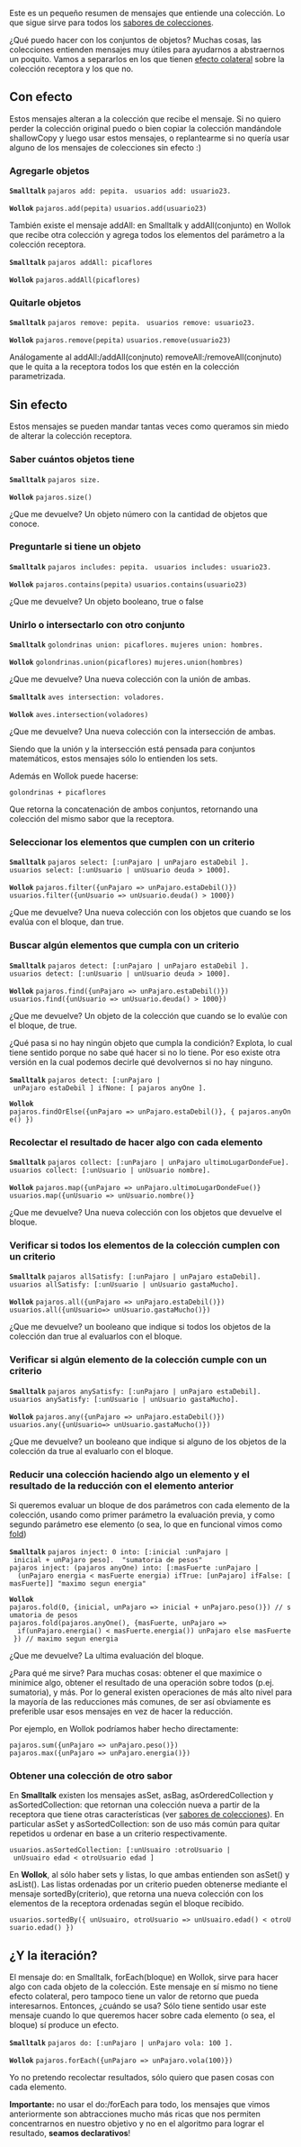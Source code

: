 Este es un pequeño resumen de mensajes que entiende una colección. Lo que sigue sirve para todos los [sabores de colecciones](sabores-de-colecciones.md).

¿Qué puedo hacer con los conjuntos de objetos? Muchas cosas, las colecciones entienden mensajes muy útiles para ayudarnos a abstraernos un poquito. Vamos a separarlos en los que tienen [efecto colateral](transparencia-referencial--efecto-de-lado-y-asignacion-destructiva.md) sobre la colección receptora y los que no.

Con efecto
----------

Estos mensajes alteran a la colección que recibe el mensaje. Si no quiero perder la colección original puedo o bien copiar la colección mandándole shallowCopy y luego usar estos mensajes, o replantearme si no quería usar alguno de los mensajes de colecciones sin efecto :)

### Agregarle objetos

**`Smalltalk`**
`pajaros add: pepita. `
`usuarios add: usuario23. `

**`Wollok`**
`pajaros.add(pepita)`
`usuarios.add(usuario23)`

También existe el mensaje addAll: en Smalltalk y addAll(conjunto) en Wollok que recibe otra colección y agrega todos los elementos del parámetro a la colección receptora.

**`Smalltalk`**
`pajaros addAll: picaflores`

**`Wollok`**
`pajaros.addAll(picaflores)`

### Quitarle objetos

**`Smalltalk`**
`pajaros remove: pepita. `
`usuarios remove: usuario23. `

**`Wollok`**
`pajaros.remove(pepita)`
`usuarios.remove(usuario23) `

Análogamente al addAll:/addAll(conjnuto) removeAll:/removeAll(conjnuto) que le quita a la receptora todos los que estén en la colección parametrizada.

Sin efecto
----------

Estos mensajes se pueden mandar tantas veces como queramos sin miedo de alterar la colección receptora.

### Saber cuántos objetos tiene

**`Smalltalk`**
`pajaros size.`

**`Wollok`**
`pajaros.size()`

¿Que me devuelve? Un objeto número con la cantidad de objetos que conoce.

### Preguntarle si tiene un objeto

**`Smalltalk`**
`pajaros includes: pepita. `
`usuarios includes: usuario23. `

**`Wollok`**
`pajaros.contains(pepita)`
`usuarios.contains(usuario23)`

¿Que me devuelve? Un objeto booleano, true o false

### Unirlo o intersectarlo con otro conjunto

**`Smalltalk`**
`golondrinas union: picaflores.`
`mujeres union: hombres.`

**`Wollok`**
`golondrinas.union(picaflores)`
`mujeres.union(hombres)`

¿Que me devuelve? Una nueva colección con la unión de ambas.

**`Smalltalk`**
`aves intersection: voladores.`

**`Wollok`**
`aves.intersection(voladores)`

¿Que me devuelve? Una nueva colección con la intersección de ambas.

Siendo que la unión y la intersección está pensada para conjuntos matemáticos, estos mensajes sólo lo entienden los sets.

Además en Wollok puede hacerse:

`golondrinas + picaflores`

Que retorna la concatenación de ambos conjuntos, retornando una colección del mismo sabor que la receptora.

### Seleccionar los elementos que cumplen con un criterio

**`Smalltalk`**
`pajaros select: [:unPajaro | unPajaro estaDebil ].`
`usuarios select: [:unUsuario | unUsuario deuda > 1000].`

**`Wollok`**
`pajaros.filter({unPajaro => unPajaro.estaDebil()})`
`usuarios.filter({unUsuario => unUsuario.deuda() > 1000})`

¿Que me devuelve? Una nueva colección con los objetos que cuando se los evalúa con el bloque, dan true.

### Buscar algún elementos que cumpla con un criterio

**`Smalltalk`**
`pajaros detect: [:unPajaro | unPajaro estaDebil ].`
`usuarios detect: [:unUsuario | unUsuario deuda > 1000].`

**`Wollok`**
`pajaros.find({unPajaro => unPajaro.estaDebil()})`
`usuarios.find({unUsuario => unUsuario.deuda() > 1000})`

¿Que me devuelve? Un objeto de la colección que cuando se lo evalúe con el bloque, de true.

¿Qué pasa si no hay ningún objeto que cumpla la condición? Explota, lo cual tiene sentido porque no sabe qué hacer si no lo tiene. Por eso existe otra versión en la cual podemos decirle qué devolvernos si no hay ninguno.

**`Smalltalk`**
`pajaros detect: [:unPajaro | unPajaro estaDebil ] ifNone: [ pajaros anyOne ].`

**`Wollok`**
`pajaros.findOrElse({unPajaro => unPajaro.estaDebil()}, { pajaros.anyOne() })`

### Recolectar el resultado de hacer algo con cada elemento

**`Smalltalk`**
`pajaros collect: [:unPajaro | unPajaro ultimoLugarDondeFue].`
`usuarios collect: [:unUsuario | unUsuario nombre].`

**`Wollok`**
`pajaros.map({unPajaro => unPajaro.ultimoLugarDondeFue()}`
`usuarios.map({unUsuario => unUsuario.nombre()}`

¿Que me devuelve? Una nueva colección con los objetos que devuelve el bloque.

### Verificar si todos los elementos de la colección cumplen con un criterio

**`Smalltalk`**
`pajaros allSatisfy: [:unPajaro | unPajaro estaDebil].`
`usuarios allSatisfy: [:unUsuario | unUsuario gastaMucho].`

**`Wollok`**
`pajaros.all({unPajaro => unPajaro.estaDebil()})`
`usuarios.all({unUsuario=> unUsuario.gastaMucho()})`

¿Que me devuelve? un booleano que indique si todos los objetos de la colección dan true al evaluarlos con el bloque.

### Verificar si algún elemento de la colección cumple con un criterio

**`Smalltalk`**
`pajaros anySatisfy: [:unPajaro | unPajaro estaDebil].`
`usuarios anySatisfy: [:unUsuario | unUsuario gastaMucho].`

**`Wollok`**
`pajaros.any({unPajaro => unPajaro.estaDebil()})`
`usuarios.any({unUsuario=> unUsuario.gastaMucho()})`

¿Que me devuelve? un booleano que indique si alguno de los objetos de la colección da true al evaluarlo con el bloque.

### Reducir una colección haciendo algo un elemento y el resultado de la reducción con el elemento anterior

Si queremos evaluar un bloque de dos parámetros con cada elemento de la colección, usando como primer parámetro la evaluación previa, y como segundo parámetro ese elemento (o sea, lo que en funcional vimos como [fold](fold.md))

**`Smalltalk`**
`pajaros inject: 0 into: [:inicial :unPajaro | inicial + unPajaro peso].  "sumatoria de pesos"`
`pajaros inject: (pajaros anyOne) into: [:masFuerte :unPajaro | `
`  (unPajaro energia < masFuerte energia) ifTrue: [unPajaro] ifFalse: [masFuerte]] "maximo segun energia"`

**`Wollok`**
`pajaros.fold(0, {inicial, unPajaro => inicial + unPajaro.peso()}) // sumatoria de pesos`
`pajaros.fold(pajaros.anyOne(), {masFuerte, unPajaro => `
`  if(unPajaro.energia() < masFuerte.energia()) unPajaro else masFuerte }) // maximo segun energia`

¿Que me devuelve? La ultima evaluación del bloque.

¿Para qué me sirve? Para muchas cosas: obtener el que maximice o minimice algo, obtener el resultado de una operación sobre todos (p.ej. sumatoria), y más. Por lo general existen operaciones de más alto nivel para la mayoría de las reducciones más comunes, de ser así obviamente es preferible usar esos mensajes en vez de hacer la reducción.

Por ejemplo, en Wollok podríamos haber hecho directamente:

`pajaros.sum({unPajaro => unPajaro.peso()})`
`pajaros.max({unPajaro => unPajaro.energia()})`

### Obtener una colección de otro sabor

En **Smalltalk** existen los mensajes asSet, asBag, asOrderedCollection y asSortedCollection: que retornan una colección nueva a partir de la receptora que tiene otras características (ver [sabores de colecciones](sabores-de-colecciones.md)). En particular asSet y asSortedCollection: son de uso más común para quitar repetidos u ordenar en base a un criterio respectivamente.

`usuarios.asSortedCollection: [:unUsuairo :otroUsuario | unUsuairo edad < otroUsuario edad ]`

En **Wollok**, al sólo haber sets y listas, lo que ambas entienden son asSet() y asList(). Las listas ordenadas por un criterio pueden obtenerse mediante el mensaje sortedBy(criterio), que retorna una nueva colección con los elementos de la receptora ordenadas según el bloque recibido.

`usuarios.sortedBy({ unUsuairo, otroUsuario => unUsuairo.edad() < otroUsuario.edad() })`

¿Y la iteración?
----------------

El mensaje do: en Smalltalk, forEach(bloque) en Wollok, sirve para hacer algo con cada objeto de la colección. Este mensaje en sí mismo no tiene efecto colateral, pero tampoco tiene un valor de retorno que pueda interesarnos. Entonces, ¿cuándo se usa? Sólo tiene sentido usar este mensaje cuando lo que queremos hacer sobre cada elemento (o sea, el bloque) sí produce un efecto.

**`Smalltalk`**
`pajaros do: [:unPajaro | unPajaro vola: 100 ].`

**`Wollok`**
`pajaros.forEach({unPajaro => unPajaro.vola(100)})`

Yo no pretendo recolectar resultados, sólo quiero que pasen cosas con cada elemento.

**Importante:** no usar el do:/forEach para todo, los mensajes que vimos anteriormente son abtracciones mucho más ricas que nos permiten concentrarnos en nuestro objetivo y no en el algoritmo para lograr el resultado, **seamos declarativos**!
